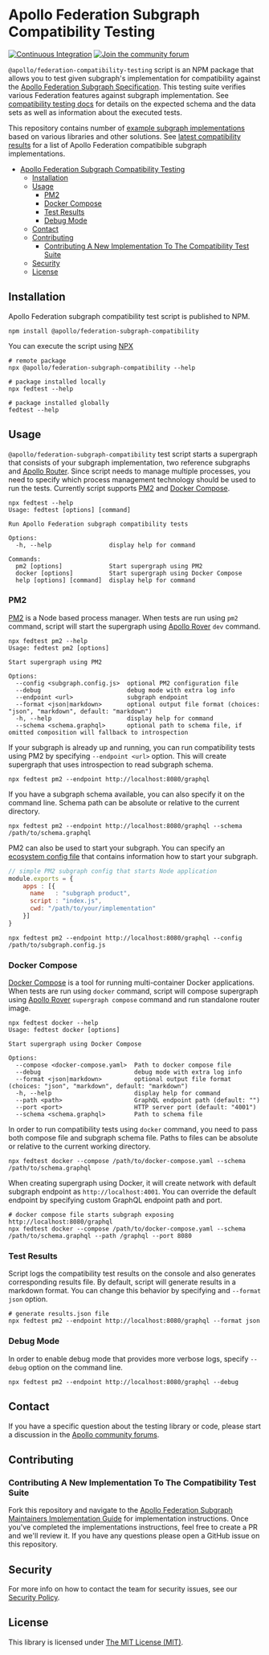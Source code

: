 # Apollo Federation Subgraph Compatibility Testing

[![Continuous Integration](https://github.com/apollographql/apollo-federation-subgraph-compatibility/workflows/Continuous%20Integration/badge.svg)](https://github.com/apollographql/apollo-federation-subgraph-compatibility/actions?query=workflow%3A"Continuous+Integration")
[![Join the community forum](https://img.shields.io/badge/join%20the%20community-forum-blueviolet)](https://community.apollographql.com)

`@apollo/federation-compatibility-testing` script is an NPM package that allows you to test given subgraph's implementation for compatibility against the [Apollo Federation Subgraph Specification](https://www.apollographql.com/docs/federation/subgraph-spec/). This testing suite verifies various Federation features against subgraph implementation. See [compatibility testing docs](./COMPATIBILITY.md) for details on the expected schema and the data sets as well as information about the executed tests.

This repository contains number of [example subgraph implementations](https://github.com/apollographql/apollo-federation-subgraph-compatibility/tree/main/implementations) based on various libraries and other solutions. See [latest compatibility results](https://www.apollographql.com/docs/federation/building-supergraphs/supported-subgraphs) for a list of Apollo Federation compatibible subgraph implementations.

- [Apollo Federation Subgraph Compatibility Testing](#apollo-federation-subgraph-compatibility-testing)
  - [Installation](#installation)
  - [Usage](#usage)
    - [PM2](#pm2)
    - [Docker Compose](#docker-compose)
    - [Test Results](#test-results)
    - [Debug Mode](#debug-mode)
  - [Contact](#contact)
  - [Contributing](#contributing)
    - [Contributing A New Implementation To The Compatibility Test Suite](#contributing-a-new-implementation-to-the-compatibility-test-suite)
  - [Security](#security)
  - [License](#license)

## Installation

Apollo Federation subgraph compatibility test script is published to NPM.

```shell
npm install @apollo/federation-subgraph-compatibility
```

You can execute the script using [NPX](https://docs.npmjs.com/cli/v7/commands/npx)

```shell
# remote package
npx @apollo/federation-subgraph-compatibility --help

# package installed locally
npx fedtest --help

# package installed globally
fedtest --help
```

## Usage

`@apollo/federation-subgraph-compatibility` test script starts a supergraph that consists of your subgraph implementation, two reference subgraphs and [Apollo Router](https://github.com/apollographql/router). Since script needs to manage multiple processes, you need to specify which process management technology should be used to run the tests. Currently script supports [PM2](https://pm2.keymetrics.io/) and [Docker Compose](https://docs.docker.com/compose/).

```shell
npx fedtest --help
Usage: fedtest [options] [command]

Run Apollo Federation subgraph compatibility tests

Options:
  -h, --help                display help for command

Commands:
  pm2 [options]             Start supergraph using PM2
  docker [options]          Start supergraph using Docker Compose
  help [options] [command]  display help for command
```

### PM2

[PM2](https://pm2.keymetrics.io/) is a Node based process manager. When tests are run using `pm2` command, script will start the supergraph using [Apollo Rover](https://github.com/apollographql/rover) `dev` command.

```shell
npx fedtest pm2 --help
Usage: fedtest pm2 [options]

Start supergraph using PM2

Options:
  --config <subgraph.config.js>  optional PM2 configuration file
  --debug                        debug mode with extra log info
  --endpoint <url>               subgraph endpoint
  --format <json|markdown>       optional output file format (choices: "json", "markdown", default: "markdown")
  -h, --help                     display help for command
  --schema <schema.graphql>      optional path to schema file, if omitted composition will fallback to introspection
```

If your subgraph is already up and running, you can run compatibility tests using PM2 by specifying `--endpoint <url>` option. This will create supergraph that uses introspection to read subgraph schema.

```shell
npx fedtest pm2 --endpoint http://localhost:8080/graphql
```

If you have a subgraph schema available, you can also specify it on the command line. Schema path can be absolute or relative to the current directory.

```shell
npx fedtest pm2 --endpoint http://localhost:8080/graphql --schema /path/to/schema.graphql
```

PM2 can also be used to start your subgraph. You can specify an [ecosystem config file](https://pm2.keymetrics.io/docs/usage/application-declaration/) that contains information how to start your subgraph.

```js
// simple PM2 subgraph config that starts Node application
module.exports = {
    apps : [{
      name   : "subgraph product",
      script : "index.js",
      cwd: "/path/to/your/implementation"
    }]
}
```

```shell
npx fedtest pm2 --endpoint http://localhost:8080/graphql --config /path/to/subgraph.config.js
```

### Docker Compose

[Docker Compose](https://docs.docker.com/compose/) is a tool for running multi-container Docker applications. When tests are run using `docker` command, script will compose supergraph using [Apollo Rover](https://github.com/apollographql/rover) `supergraph compose` command and run standalone router image.

```shell
npx fedtest docker --help
Usage: fedtest docker [options]

Start supergraph using Docker Compose

Options:
  --compose <docker-compose.yaml>  Path to docker compose file
  --debug                          debug mode with extra log info
  --format <json|markdown>         optional output file format (choices: "json", "markdown", default: "markdown")
  -h, --help                       display help for command
  --path <path>                    GraphQL endpoint path (default: "")
  --port <port>                    HTTP server port (default: "4001")
  --schema <schema.graphql>        Path to schema file
```

In order to run compatibility tests using `docker` command, you need to pass both compose file and subgraph schema file.
Paths to files can be absolute or relative to the current working directory.

```shell
npx fedtest docker --compose /path/to/docker-compose.yaml --schema /path/to/schema.graphql
```

When creating supergraph using Docker, it will create network with default subgraph endpoint as `http://localhost:4001`. You can override the default endpoint by specifying custom GraphQL endpoint path and port.

```shell
# docker compose file starts subgraph exposing http://localhost:8080/graphql
npx fedtest docker --compose /path/to/docker-compose.yaml --schema /path/to/schema.graphql --path /graphql --port 8080
```

### Test Results

Script logs the compatibility test results on the console and also generates corresponding results file. By default, script will generate results in a markdown format. You can change this behavior by specifying and `--format json` option.

```shell
# generate results.json file
npx fedtest pm2 --endpoint http://localhost:8080/graphql --format json
```

### Debug Mode

In order to enable debug mode that provides more verbose logs, specify `--debug` option on the command line.

```shell
npx fedtest pm2 --endpoint http://localhost:8080/graphql --debug
```

## Contact

If you have a specific question about the testing library or code, please start a discussion in the [Apollo community forums](https://community.apollographql.com/).

## Contributing

### Contributing A New Implementation To The Compatibility Test Suite

Fork this repository and navigate to the [Apollo Federation Subgraph Maintainers Implementation Guide](./CONTRIBUTORS.md) for implementation instructions. Once you've completed the implementations instructions, feel free to create a PR and we'll review it. If you have any questions please open a GitHub issue on this repository.

## Security

For more info on how to contact the team for security issues, see our [Security Policy](https://github.com/apollographql/.github/blob/main/SECURITY.md).

## License

This library is licensed under [The MIT License (MIT)](https://github.com/apollographql/apollo-federation-subgraph-compatibility/blob/main/LICENSE).
